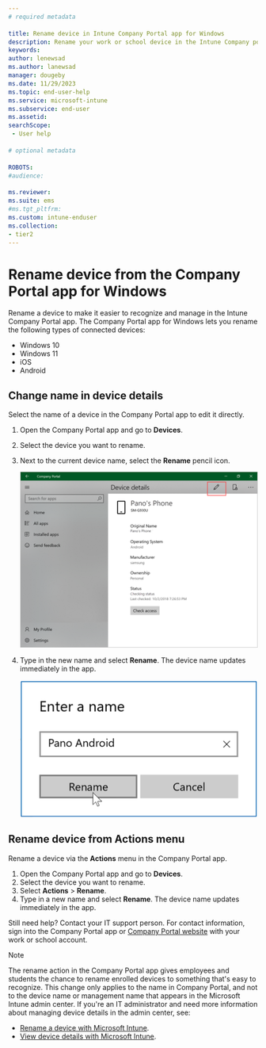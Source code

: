 ```yaml
---
# required metadata

title: Rename device in Intune Company Portal app for Windows 
description: Rename your work or school device in the Intune Company portal app for Windows. 
keywords:
author: lenewsad
ms.author: lanewsad
manager: dougeby
ms.date: 11/29/2023
ms.topic: end-user-help
ms.service: microsoft-intune
ms.subservice: end-user
ms.assetid: 
searchScope:
 - User help

# optional metadata

ROBOTS:  
#audience:

ms.reviewer: 
ms.suite: ems
#ms.tgt_pltfrm:
ms.custom: intune-enduser
ms.collection:
- tier2
---
```


# Rename device from the Company Portal app for Windows  

Rename a device to make it easier to recognize and manage in the Intune Company Portal app. The Company Portal app for Windows lets you rename the following types of connected devices:  

* Windows 10
* Windows 11  
* iOS
* Android  

## Change name in device details   

Select the name of a device in the Company Portal app to edit it directly.  

1. Open the Company Portal app and go to **Devices**.  
2. Select the device you want to rename.
3. Next to the current device name, select the **Rename** pencil icon.  

     ![Example screenshot of the Company Portal app for Windows, highlighting the Rename pencil icon.](./media/1809_Rename_CPapp_Windows_icon.png) 
4. Type in the new name and select **Rename**. The device name updates immediately in the app.  

     ![Example screenshot of the Company Portal app for Windows, Device details page, Rename popup field.](./media/1808_RenameApp_Popup.png)  

## Rename device from Actions menu   

Rename a device via the **Actions** menu in the Company Portal app. 

1. Open the Company Portal app and go to **Devices**.
2. Select the device you want to rename.  
2. Select **Actions** > **Rename**.   
3. Type in a new name and select **Rename**. The device name updates immediately in the app.  

Still need help? Contact your IT support person. For contact information, sign into the Company Portal app or [Company Portal website](https://go.microsoft.com/fwlink/?linkid=2010980) with your work or school account. 

>[!NOTE]
>The rename action in the Company Portal app gives employees and students the chance to rename enrolled devices to something that's easy to recognize. This change only applies to the name in Company Portal, and not to the device name or management name that appears in the Microsoft Intune admin center. If you're an IT administrator and need more information about managing device details in the admin center, see:  
>
>- [Rename a device with Microsoft Intune](../remote-actions/device-rename.md).
>- [View device details with Microsoft Intune](../remote-actions/device-inventory.md#hardware-device-details).
